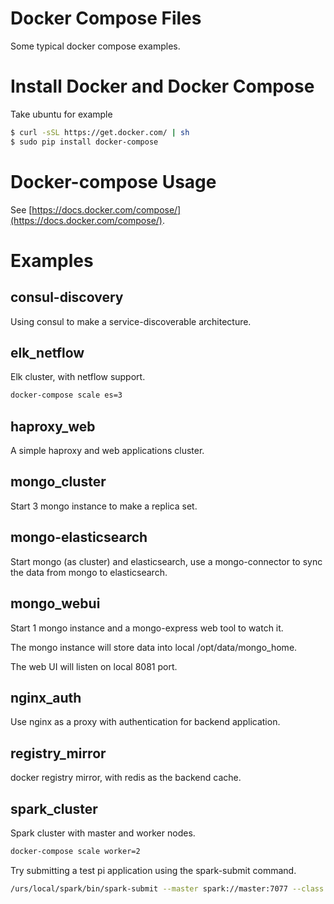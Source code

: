 Docker Compose Files
===
Some typical docker compose examples.

# Install Docker and Docker Compose
Take ubuntu for example

```sh
$ curl -sSL https://get.docker.com/ | sh
$ sudo pip install docker-compose
```

# Docker-compose Usage
See [https://docs.docker.com/compose/](https://docs.docker.com/compose/).


# Examples

## consul-discovery
Using consul to make a service-discoverable architecture.

## elk_netflow
Elk cluster, with netflow support.
```sh
docker-compose scale es=3
```

## haproxy_web
A simple haproxy and web applications cluster.

## mongo_cluster
Start 3 mongo instance to make a replica set.

## mongo-elasticsearch
Start mongo (as cluster) and elasticsearch, use a mongo-connector to sync the data from mongo to elasticsearch.

## mongo_webui
Start 1 mongo instance and a mongo-express web tool to watch it.

The mongo instance will store data into local /opt/data/mongo_home.

The web UI will listen on local 8081 port.

## nginx_auth
Use nginx as a proxy with authentication for backend application.

## registry_mirror
docker registry mirror, with redis as the backend cache.

## spark_cluster
Spark cluster with master and worker nodes.
```sh
docker-compose scale worker=2
```
Try submitting a test pi application using the spark-submit command.
```sh
/urs/local/spark/bin/spark-submit --master spark://master:7077 --class org.apache.spark.examples.SparkPi /usr/local/spark/lib/spark-examples-1.4.0-hadoop2.6.0.jar 1000
```
